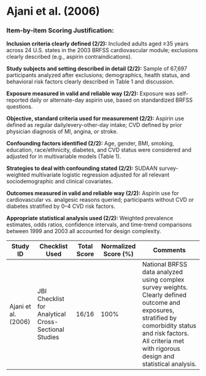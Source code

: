 # Ajani et al. (2006)

### Item-by-item Scoring Justification:

**Inclusion criteria clearly defined (2/2):** Included adults aged ≥35 years across 24 U.S. states in the 2003 BRFSS cardiovascular module; exclusions clearly described (e.g., aspirin contraindications).

**Study subjects and setting described in detail (2/2):** Sample of 67,697 participants analyzed after exclusions; demographics, health status, and behavioral risk factors clearly described in Table 1 and discussion.

**Exposure measured in valid and reliable way (2/2):** Exposure was self-reported daily or alternate-day aspirin use, based on standardized BRFSS questions.

**Objective, standard criteria used for measurement (2/2):** Aspirin use defined as regular daily/every-other-day intake; CVD defined by prior physician diagnosis of MI, angina, or stroke.

**Confounding factors identified (2/2):** Age, gender, BMI, smoking, education, race/ethnicity, diabetes, and CVD status were considered and adjusted for in multivariable models (Table 1).

**Strategies to deal with confounding stated (2/2):** SUDAAN survey-weighted multivariate logistic regression adjusted for all relevant sociodemographic and clinical covariates.

**Outcomes measured in valid and reliable way (2/2):** Aspirin use for cardiovascular vs. analgesic reasons queried; participants without CVD or diabetes stratified by 0–4 CVD risk factors.

**Appropriate statistical analysis used (2/2):** Weighted prevalence estimates, odds ratios, confidence intervals, and time-trend comparisons between 1999 and 2003 all accounted for design complexity.

| Study ID | Checklist Used | Total Score | Normalized Score (%) | Comments |
| --- | --- | --- | --- | --- |
| Ajani et al. (2006) | JBI Checklist for Analytical Cross-Sectional Studies | 16/16 | 100% | National BRFSS data analyzed using complex survey weights. Clearly defined outcome and exposures, stratified by comorbidity status and risk factors. All criteria met with rigorous design and statistical analysis. |
